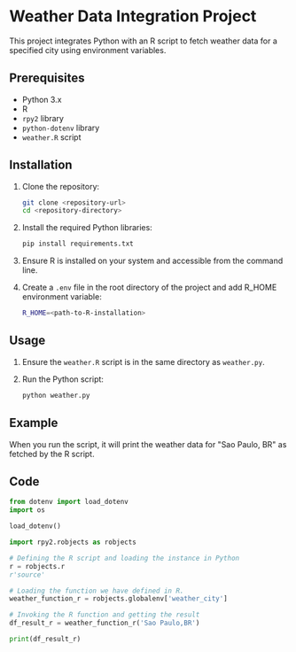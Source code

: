 # Weather Data Integration Project

This project integrates Python with an R script to fetch weather data for a specified city using environment variables.

## Prerequisites

- Python 3.x
- R
- `rpy2` library
- `python-dotenv` library
- `weather.R` script

## Installation

1. Clone the repository:
    ```sh
    git clone <repository-url>
    cd <repository-directory>
    ```

2. Install the required Python libraries:
    ```sh
    pip install requirements.txt
    ```

3. Ensure R is installed on your system and accessible from the command line.

4. Create a `.env` file in the root directory of the project and add R_HOME environment variable:
    ```sh
    R_HOME=<path-to-R-installation>
    ```

## Usage

1. Ensure the `weather.R` script is in the same directory as `weather.py`.

2. Run the Python script:
    ```sh
    python weather.py
    ```

## Example

When you run the script, it will print the weather data for "Sao Paulo, BR" as fetched by the R script.

## Code

```python
from dotenv import load_dotenv
import os

load_dotenv()

import rpy2.robjects as robjects

# Defining the R script and loading the instance in Python
r = robjects.r
r'source'

# Loading the function we have defined in R.
weather_function_r = robjects.globalenv['weather_city']

# Invoking the R function and getting the result
df_result_r = weather_function_r('Sao Paulo,BR')

print(df_result_r)